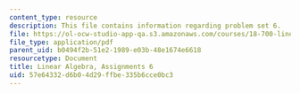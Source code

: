 ```yaml
---
content_type: resource
description: This file contains information regarding problem set 6.
file: https://ol-ocw-studio-app-qa.s3.amazonaws.com/courses/18-700-linear-algebra-fall-2013/57e64332d6b04d29ffbe335b6cce0bc3_MIT18_700F13_ps6.pdf
file_type: application/pdf
parent_uid: b0494f2b-51e2-1989-e03b-48e1674e6618
resourcetype: Document
title: Linear Algebra, Assignments 6
uid: 57e64332-d6b0-4d29-ffbe-335b6cce0bc3
---
```

